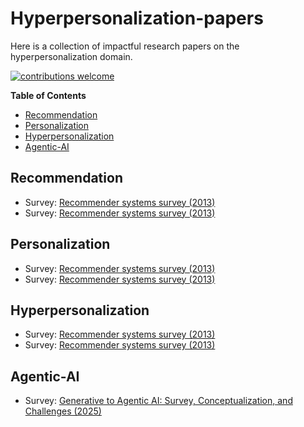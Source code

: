 # Hyperpersonalization-papers

Here is a collection of impactful research papers on the hyperpersonalization domain.

[![contributions welcome](https://img.shields.io/badge/contributions-welcome-brightgreen.svg?style=flat)](./CONTRIBUTING.md)

**Table of Contents**

- [Recommendation](#recommendation)
- [Personalization](#personalization)
- [Hyperpersonalization](#hyperpersonalization)
- [Agentic-AI](#agentic-ai)

## Recommendation
- Survey: [Recommender systems survey (2013)](http://irntez.ir/wp-content/uploads/2016/12/sciencedirec.pdf)
- Survey: [Recommender systems survey (2013)](http://irntez.ir/wp-content/uploads/2016/12/sciencedirec.pdf)
 
## Personalization
- Survey: [Recommender systems survey (2013)](http://irntez.ir/wp-content/uploads/2016/12/sciencedirec.pdf)
- Survey: [Recommender systems survey (2013)](http://irntez.ir/wp-content/uploads/2016/12/sciencedirec.pdf)

## Hyperpersonalization
- Survey: [Recommender systems survey (2013)](http://irntez.ir/wp-content/uploads/2016/12/sciencedirec.pdf)
- Survey: [Recommender systems survey (2013)](http://irntez.ir/wp-content/uploads/2016/12/sciencedirec.pdf)

## Agentic-AI
- Survey: [Generative to Agentic AI: Survey, Conceptualization, and Challenges (2025)](https://arxiv.org/pdf/2504.18875)
